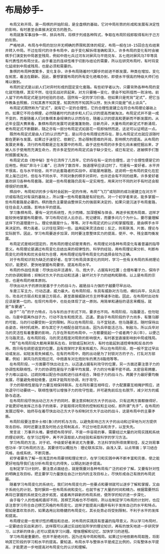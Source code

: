 # 布局妙手-
      布局又称开局，是一局棋的开始阶段，是全盘棋的基础，它对中局形势的形成和发展有决定性的影响，有时甚至会直接决定双方的胜负。
      布局就象军事战争一样，排兵布阵，将棋子列成各种阵式，争取在布局阶段即取得有利于己方的形势。
      严格地讲，布局与中局的划分并无明确的界限和其体的规定，布局一般在10-15回合左右结束并转入中局。不过在现代的许多布局中，由于变化解拆得准确和深入，许多布局的变化有时会被棋手们演变到中局甚至残局，例如中炮七兵过河车对屏风马平炮兑车、五七炮对屏风马7卒等具有代表性的布局分支。由于着法的连续性难于切割与结论的需要，所以在研究布局时，有时将变化延续到中局或残局，也是必须和需要的。
      象棋的布局种类繁多，变化复杂，许多布局随着时代脚步的前进不断发展，种类在增加，变化在拓宽，着法在翻新。因此，要想掌握布局的所有变化绝难办到，即使水平很高的特级大师们也难以做到。
      布局的定式是以前人们对弈时形成的固定变化套路。有些初学者以为，只要背熟各种布局的变化就可胜棋，其实不然，往往实战对弈起来，对方只要略一变化，便会不知所措而一败涂地。前人留下的布局定式是当时经验的总结，固然有一定的学习价值，但如果只是死背“定式”，把它当作教条去照搬，只知其表不知其里，知其然而不知其所以然，到头来只能是“纸上谈兵”。
      布局定式既然称为“定式”，就有它一定的合理性，它的合理性是建立在符合布局理论基础上的。如果它不符合棋理，必然随着时代的进步和人们认识的提高而被淘汰。布局定式并不是一成不变的，而是随着人们对象棋本身规律的认识而存在，随着认识的提高和更新而不断发展的。从近年全国大赛来看，象棋布局的发展可说是蓬蓬勃勃，日新月异，大量布局的新定式不断涌现，老布局定式不断翻新，随之亦有一部分布局定式如昙花一现即悄然而逝，这足可以证明这一点。
      既然布局定式是由人们的认识而产生，是以符合布局理论而存在，那么布局定式也就应该随时都在更新与发展。如果过于迷信它、依赖它，势必限制思维的开阔，影响棋力的提高。从布局的发展史来看，流行的布局都是正在发展中的布局，由于这些布局的许多变化尚未被挖掘出来，才被人乐于使用而充满生命力，而许多定型的布局定式由于缺少变化，或已有定论，遂被棋手们暂时搁置或淘汰。
      布局定式自《桔中秘》至今已流传了几百年，它的存在有一定的合理性，这个合理性便是它的应用性。例如“弃马十三着”，已流传了数百年，按道理早应该过时了。可是有一爱好者，水平并不很高，在与水平较低，尚不识此套路者的实战中，却能屡用屡胜。这说明一些布局的变化在宏观上虽已过时，但在与不同水平、不同对象的棋手对弈时，也许还会有不同的结果。许多爱好者喜欢研习各种布局套路，就是一些布局套路仍具有一定实用性，用来对付不同的对手有时还会取得很好的效果。
      棋战中，布局知识的多少有时会起到一定的作用，布局“飞刀”或陷阱的成功是建立在对方不识或临场应对有误的基础上，所以懂一些布局套路是有好处的。对一个初学者来说，能多掌握一些布局套路是必要的。棋的胜负主要是由整体实力的强弱来决定的，如果只是沉迷于布局套路，往往会走入歧路，影响水平的提高。
      学习象棋布局，要有一定的系统性，先少而精，加深理解与体会，再逐步拓宽布局面，这样才能较快地掌握布局要领。学习布局切忌人云亦云，死记硬背，而要多问几个为什么，要尽量理解这徉下的道理是什么，理论依据是什么，等等。对于布局定式的认识和掌握程度，是由棋手水平来决定的。棋力高者，认识往往深刻一些。运用起来灵活自如；反之，则易肤浅、片面，理论与实际脱节。因此，学习布局要逐步加深，同时要注意整体实力的提高，使开、中、残全面均衡发展。
      布局定式是相对固定的，而布局的理论却是常青的，布局理论对各种布局变化有着普遍的指导意义。布局理论是通过布局变化总结出来的规律性的、科学的经验，用布局理论来分析、判断布局变化的得失和优劣会较为合理，用布局理论指导布局变化的选择会较为正确。
      对于布局知识较为缺乏的爱好者，在学习布局具体变化的同时，学习一些有关布局的系统理论知识，能更好、更快地掌握布局要领，提高布局水平。
      布局的作战任务是：尽快出动并活通车、马、炮大子，占据有利位置；合理布署子力，保持子力的协调和联络；抑制对方大子的出动和活通；破坏对方子力的结构和联络。以上是布局的宗旨，也是布局的根本原则。
      尽快出动大子的原则是基于子力的战斗力，越是战斗力强的子越要尽早出动。
      车是三军主力，行动迅速，威力最大。在布局阶段，车具有威胁对方马炮，横扫兵卒，兑兵活马，攻击对方弱点和支援己方弱点，甚至直接威胁对方主帅等诸多功能。因此，在布局时出动车应该是第一位的。在现代布局中，也处处体现了这一原则。用简单和通俗的语言来概括，就是“车要通”。
      由于“’马”的子力特点，马与车的出子形式下同，要求也不同。布局阶段，马路要活，但勿轻动。马是中距离作战子力，行动不及车和炮灵活、迅速。更由于布局阶段的子力尚多，有蹩马脚的可能，马的行动要受到一定的限制。所以在布局阶段，马不宜轻进。但马路要活，随时保待出击姿态，待时机成熟，即与其它子力相配合就可出击。因为兵卒能活己马、制敌马，所以兵卒对马的灵活性有着重要的影响，几乎在所有的布局中，一方都要挺起一个或者两个兵(卒)，以便己方马路灵活。在布局阶段，马的灵活程度对局势的影响很大，有时甚至直接影响到中局或残局。
      “炮”在布局阶段大都用来联系左右，封锁或压制对方，有时也能起到遥控牵制和反击的作用。炮只有在疏密适宜的位置，且有炮架时才易发挥威力，所以在布局阶段，炮一般不宜过早出动或发出，如轻发易失掉威力。在有的布局中，炮的出动是为了封锁对方的子力，打乱对方部署，例如︰屏风马的双炮过河、中炮直车对左炮封车的黑方8路炮等等。
      在布局阶段，一方面要尽快出动主力，以迅速占据有利攻守的位置，另一方面还要注意子力的协调性和联络性。子力的协调性是指子力要平均发展，子力的分布要不密不疏。太密容易拥塞，子力难以运动，过疏则难以配合作战和进行战术组合，降低子力的战斗力。两翼子力最好要均衡发展，尽量避免倚轻倚重，这样才能阵形协调，利于攻守。
      子力的联络性是指子力要互相保持联系，左右阵形要互相呼应，子力配置要互相掩护照应，进攻退守行动要统一。联络性强可以增强子力的攻守性能，并可避免前后左右脱节，减少对方的威胁与追逐。
      在布局阶段尽快出动己方大子的同时，要注意抑制对方大子的出动，只有这两方面都做得好，才能更好地发挥己方各子的效率，才能取得对局势的控制权和主动权，即所谓“先手”。在布局的发展过程中、始终存在着尽快出动己方大子与抑制对方大子出动的战斗，这是布局中的主要矛盾。
      布局阶段要注意补士相(象)的时机与方向，以避免影响己方大子的出动和过早地为对方提供攻击目标。同时还要注意及时抢占全局制高点，不过分地恋兵和贪子，以至失先。
      常言说︰万事开头难。要想把布局学好，不是一件容易的事，需要经过大量的对局实践和系统的理论研究。在学习过程中，离不开汲取前人的经验和采取科学的学习方法。
      学习布局的方法，对于初、中级爱好者来说尤为重要，方法科学则所得效果较佳，反之则易事倍功半·学习布局的方法，其要领可以概括为︰理论联系实际，由浅入深，以点带面；学习结合风格，自成系统，不断完善。
      初学者要先了解一些浅显的布局要领和理论常识，在学习和实践中再不断丰富和完善，使之能更好地指导我们去分析布局变化的得失，以期达到逐步提高。
      在制定学习计划时，要注意点面结合，就是既要对各种布局有广泛的初步了解，又要有针对性的明确主攻目标。把主要学习力量放在自己计划内的主攻目标上，尽快形成自己有效的布局武器。
      随着学习布局变化的系统化，我们对布局变化的一些要点和要领就可以逐步了解和掌握，又由于系统化的计划，暂时摒弃一些布局系统和变化，也就节省了大量的时间和精力。根据需要然后再将已掌握的系统变化逐步拓宽，或者再开辟新的布局系统，使所学的知识进一步深化，
      由于每个人的性格和喜好不同，其棋艺风格也不尽相同，所以在制定学习布局的计划时，也应该注意学习符合自己棋艺风格的布局变化，这样才能提高兴趣并有利于发挥自己的水平和特点。假如是喜欢攻杀的，如果选用比较稳健的布局变化，其长处势必将受到限制，不利于水平的发挥和提高。
      布局理论是一些常识性的概括和总结，对布局的实践具有普遍的指导意义。所以学习布局时，一定要结合实战来进行，这样既可以通过实战检验所学的理论知识，再有的放矢地进一步研究学习，以求新的体会;还可以提高学习兴趣，增强理解和记忆，加快学习的进程。
      学习布局是重要的，但并不是绝对的，因为还有中局和残局。如果过分地依赖布局取胜，将影响其它阶段的学习和水平的提高。要知道，布局水平与整体水平是成正比例的，只有整体水平提高，才能更进一步地提高对布局变化的认识和理解。